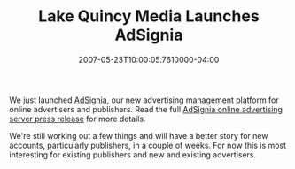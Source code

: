 ﻿---
title: Lake Quincy Media Launches AdSignia
date: "2007-05-23T10:00:05.7610000-04:00"
description: We just launched AdSignia, our new advertising management
featuredImage: img/lake-quincy-media-launches-adsignia-featured.png
---

We just launched [AdSignia](http://lakequincy.com/AdSignia), our new advertising management platform for online advertisers and publishers. Read the full [AdSignia online advertising server press release](http://lakequincy.com/press/20070523.aspx) for more details.

We're still working out a few things and will have a better story for new accounts, particularly publishers, in a couple of weeks. For now this is most interesting for existing publishers and new and existing advertisers.

